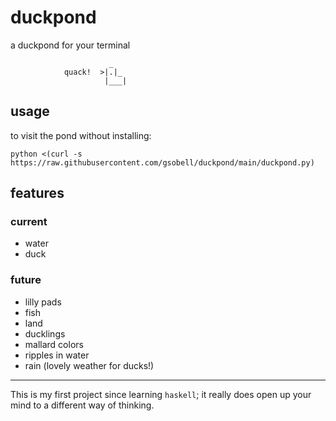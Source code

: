 # duckpond

a duckpond for your terminal

```
                      _
            quack!  >|.|_
                     |___|
```

## usage
to visit the pond without installing:

```shell
python <(curl -s https://raw.githubusercontent.com/gsobell/duckpond/main/duckpond.py)
```

## features

### current
- water
- duck

### future
- lilly pads
- fish
- land
- ducklings 
- mallard colors
- ripples in water
- rain (lovely weather for ducks!)

---
This is my first project since learning `haskell`; it really does open up your mind to a different way of thinking.
